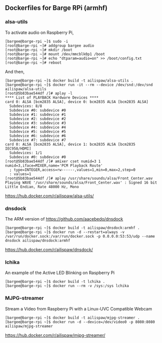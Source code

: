 ## Dockerfiles for Barge RPi (armhf)

### alsa-utils

To activate audio on Raspberry Pi,

```
[bargee@barge-rpi ~]$ sudo -i
[root@barge-rpi ~]# addgroup bargee audio
[root@barge-rpi ~]# mkdir /boot
[root@barge-rpi ~]# mount /dev/mmcblk0p1 /boot
[root@barge-rpi ~]# echo "dtparam=audio=on" >> /boot/config.txt
[root@barge-rpi ~]# reboot
```

And then,

```
[bargee@barge-rpi ~]$ docker build -t ailispaw/alsa-utils .
[bargee@barge-rpi ~]$ docker run -it --rm --device /dev/snd:/dev/snd ailispaw/alsa-utils
[root@5b83bae544df /]# aplay -l
**** List of PLAYBACK Hardware Devices ****
card 0: ALSA [bcm2835 ALSA], device 0: bcm2835 ALSA [bcm2835 ALSA]
  Subdevices: 8/8
  Subdevice #0: subdevice #0
  Subdevice #1: subdevice #1
  Subdevice #2: subdevice #2
  Subdevice #3: subdevice #3
  Subdevice #4: subdevice #4
  Subdevice #5: subdevice #5
  Subdevice #6: subdevice #6
  Subdevice #7: subdevice #7
card 0: ALSA [bcm2835 ALSA], device 1: bcm2835 ALSA [bcm2835 IEC958/HDMI]
  Subdevices: 1/1
  Subdevice #0: subdevice #0
[root@5b83bae544df /]# amixer cset numid=3 1
numid=3,iface=MIXER,name='PCM Playback Route'
  ; type=INTEGER,access=rw------,values=1,min=0,max=2,step=0
  : values=1
[root@5b83bae544df /]# aplay /usr/share/sounds/alsa/Front_Center.wav
Playing WAVE '/usr/share/sounds/alsa/Front_Center.wav' : Signed 16 bit Little Endian, Rate 48000 Hz, Mono
```

https://hub.docker.com/r/ailispaw/alsa-utils/

### dnsdock

The ARM version of https://github.com/aacebedo/dnsdock

```
[bargee@barge-rpi ~]$ docker build -t ailispaw/dnsdock:armhf .
[bargee@barge-rpi ~]$ docker run -d --restart=always -v /var/run/docker.sock:/var/run/docker.sock -p 0.0.0.0:53:53/udp --name dnsdock ailispaw/dnsdock:armhf
```

https://hub.docker.com/r/ailispaw/dnsdock/

### lchika

An example of the Active LED Blinking on Raspberry Pi

```
[bargee@barge-rpi ~]$ docker build -t lchika .
[bargee@barge-rpi ~]$ docker run --rm -v /sys:/sys lchika
```

### MJPG-streamer

Stream a Video from Raspberry Pi with a Linux-UVC Compatible Webcam

```
[bargee@barge-rpi ~]$ docker build -t ailispaw/mjpg-streamer .
[bargee@barge-rpi ~]$ docker run -d --device=/dev/video0 -p 8080:8080 ailispaw/mjpg-streamer
```

https://hub.docker.com/r/ailispaw/mjpg-streamer/
